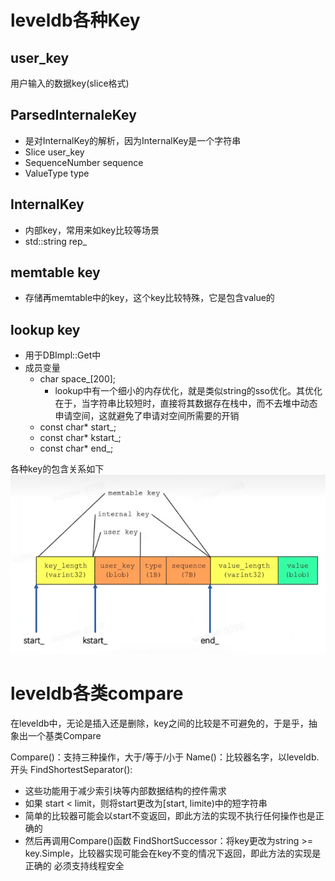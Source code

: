 # leveldb各种Key
## user_key
用户输入的数据key(slice格式)

## ParsedInternaleKey
* 是对InternalKey的解析，因为InternalKey是一个字符串
* Slice user_key
* SequenceNumber sequence
* ValueType type

## InternalKey
* 内部key，常用来如key比较等场景
* std::string rep_

## memtable key
* 存储再memtable中的key，这个key比较特殊，它是包含value的

## lookup key
* 用于DBImpl::Get中
* 成员变量
    * char space_[200];
        * lookup中有一个细小的内存优化，就是类似string的sso优化。其优化在于，当字符串比较短时，直接将其数据存在栈中，而不去堆中动态申请空间，这就避免了申请对空间所需要的开销
    * const char* start_;
    * const char* kstart_;
    * const char* end_;

各种key的包含关系如下
![key](./img/key.png)

# leveldb各类compare
在leveldb中，无论是插入还是删除，key之间的比较是不可避免的，于是乎，抽象出一个基类Compare

Compare()：支持三种操作，大于/等于/小于
Name()：比较器名字，以leveldb.开头
FindShortestSeparator():
* 这些功能用于减少索引块等内部数据结构的控件需求
* 如果 start < limit，则将start更改为[start, limite)中的短字符串
* 简单的比较器可能会以start不变返回，即此方法的实现不执行任何操作也是正确的
* 然后再调用Compare()函数
FindShortSuccessor：将key更改为string >= key.Simple，比较器实现可能会在key不变的情况下返回，即此方法的实现是正确的
必须支持线程安全
